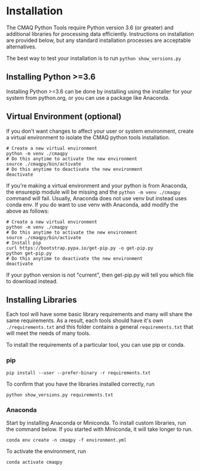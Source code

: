 # Installation

The CMAQ Python Tools require Python version 3.6 (or greater) and additional
libraries for processing data efficiently. Instructions on installation are
provided below, but any standard installation processes are acceptable
alternatives.

The best way to test your installation is to run `python show_versions.py`

## Installing Python >=3.6

Installing Python >=3.6 can be done by installing using the installer for your
system from python.org, or you can use a package like Anaconda.

## Virtual Environment (optional)

If you don't want changes to affect your user or system environment, create
a virtual environment to isolate the CMAQ python tools installation.

```
# Create a new virtual environment
python -m venv ./cmaqpy
# Do this anytime to activate the new environment
source ./cmaqpy/bin/activate
# Do this anytime to deactivate the new environment
deactivate
```

If you're making a virtual environment and your python is from Anaconda,
the ensurepip module will be missing and the `python -m venv ./cmaqpy`
command will fail. Usually, Anaconda does not use venv but instead uses
conda env. If you do want to use venv with Anaconda, add modify the above 
as follows:

```
# Create a new virtual environment
python -m venv ./cmaqpy
# Do this anytime to activate the new environment
source ./cmaqpy/bin/activate
# Install pip
curl https://bootstrap.pypa.io/get-pip.py -o get-pip.py
python get-pip.py
# Do this anytime to deactivate the new environment
deactivate
```

If your python version is not "current", then get-pip.py will tell you which
file to download instead.


## Installing Libraries

Each tool will have some basic library requirements and many will share the 
same requirements. As a result, each tools should have it's own 
`./requirements.txt` and this folder contains a general `requirements.txt` that
will meet the needs of many tools.

To install the requirements of a particular tool, you can use pip or conda.


### pip

`pip install --user --prefer-binary -r requirements.txt`

To confirm that you have the libraries installed correctly, run

`python show_versions.py requirements.txt`


### Anaconda

Start by installing Anaconda or Miniconda. To install custom libraries, run
the command below. If you started with Miniconda, it will take longer to run.

`conda env create -n cmaqpy -f environment.yml`

To activate the environment, run

`conda activate cmaqpy`

